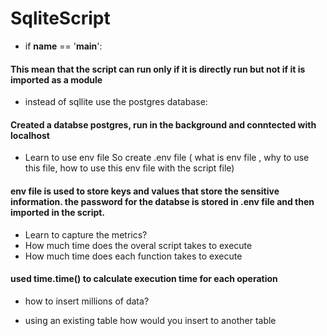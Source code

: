 # SqliteScript

* if __name__ == '__main__': 
#### This mean that the script can run only if it is directly run but not if it is imported as a module
* instead of sqllite use the postgres database:
#### Created a databse postgres, run in the background and conntected with localhost
* Learn to use env file So create .env file ( what is env file , why to use this file, how to use this env file with the script file)
#### env file is used to store keys and values that store the sensitive information. the password for the databse is stored in .env file and then imported in the script. 

* Learn to capture the metrics? 
* How much time does the overal script takes to execute
* How much time does each function takes to execute
#### used time.time() to calculate execution time for each operation

* how to insert millions of data?


* using an existing table how would you insert to another table






